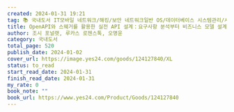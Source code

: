 ```yaml
---
created: 2024-01-31 19:21
tag: 📚 국내도서 IT모바일 네트워크/해킹/보안 네트워크일반 OS/데이터베이스 시스템관리/서버 컴퓨터공학 개발방법론
title: OpenAPI와 스웨거를 활용한 실전 API 설계：요구사항 분석부터 비즈니스 모델 설계, 문서화, 자동화, 테스트, API 확장과 진화까지
author: 조시 포널랫, 루카스 로젠스톡, 오명운
category: 국내도서
total_page: 520
publish_date: 2024-01-02
cover_url: https://image.yes24.com/goods/124127840/XL
status: to_read
start_read_date: 2024-01-31
finish_read_date: 2024-01-31
my_rate: 0
book_note: ""
book_url: https://www.yes24.com/Product/Goods/124127840
---
```



